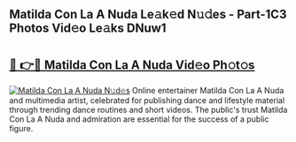 ## Matilda Con La A Nuda Le𝚊k𝚎d N𝚞𝚍es - Part-1C3 Photos Vid𝚎o Le𝚊ks DNuw1

# <h2><a href="http://fbehi5.evod.top/?m=Matilda+Con+La+A+Nuda">🔗 👉🔴 Matilda Con La A Nuda Vid𝚎o Ph𝚘t𝚘s</a></h2>

[![Matilda Con La A Nuda N𝚞d𝚎s](https://i.imgur.com/8V9OHl7.gif)](http://fbehi5.evod.top/?m=Matilda+Con+La+A+Nuda)
Online entertainer Matilda Con La A Nuda and multimedia artist, celebrated for publishing dance and lifestyle material through trending dance routines and short videos. The public's trust Matilda Con La A Nuda and admiration are essential for the success of a public figure. 
